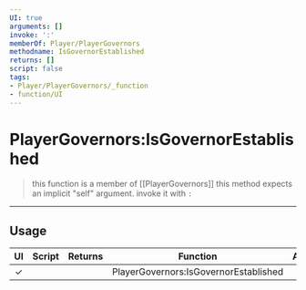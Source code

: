 ```yaml
---
UI: true
arguments: []
invoke: ':'
memberOf: Player/PlayerGovernors
methodname: IsGovernorEstablished
returns: []
script: false
tags:
- Player/PlayerGovernors/_function
- function/UI
---
```

# PlayerGovernors:IsGovernorEstablished
> this function is a member of [[PlayerGovernors]]
> this method expects an implicit "self" argument. invoke it with `:`
-----
## Usage
|  UI | Script | Returns | Function | Arguments |
|:---:|:------:|-------:|:--------:|:---------|
|✓| ||PlayerGovernors:IsGovernorEstablished||
